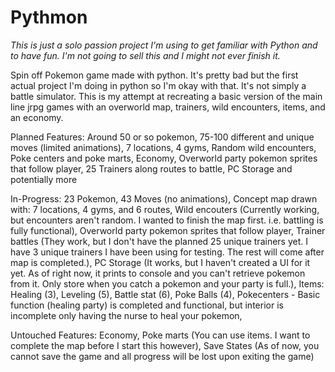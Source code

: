 # Pythmon

*This is just a solo passion project I'm using to get familiar with Python and to have fun. I'm not going to sell this and I might not ever finish it.*

Spin off Pokemon game made with python. It's pretty bad but the first actual project I'm doing in python so I'm okay with that. It's not simply a battle simulator. This is my attempt at recreating a basic version of the main line jrpg games with an overworld map, trainers, wild encounters, items, and an economy.

Planned Features:
  Around 50 or so pokemon,
  75-100 different and unique moves (limited animations),
  7 locations,
  4 gyms,
  Random wild encounters,
  Poke centers and poke marts,
  Economy,
  Overworld party pokemon sprites that follow player,
  25 Trainers along routes to battle,
  PC Storage
  and potentially more
    
In-Progress:
  23 Pokemon,
  43 Moves (no animations),
  Concept map drawn with:
    7 locations, 4 gyms, and 6 routes,
  Wild encouters (Currently working, but encounters aren't random. I wanted to finish the map first. i.e. battling is fully functional),
  Overworld party pokemon sprites that follow player,
  Trainer battles (They work, but I don't have the planned 25 unique trainers yet. I have 3 unique trainers I have been using for testing. The rest will come after map is completed.),
  PC Storage (It works, but I haven't created a UI for it yet. As of right now, it prints to console and you can't retrieve pokemon from it. Only store when you catch a pokemon and your party is full.),
  Items:
    Healing (3), 
    Leveling (5), 
    Battle stat (6),
    Poke Balls (4),
  Pokecenters - Basic function (healing party) is completed and functional, but interior is incomplete only having the nurse to heal your pokemon, 
  
Untouched Features:
  Economy,
  Poke marts (You can use items. I want to complete the map before I start this however),
  Save States (As of now, you cannot save the game and all progress will be lost upon exiting the game)
